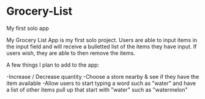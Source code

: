 # Grocery-List
My first solo app

My Grocery List App is my first solo project. Users are able to input items in the input field and will receive a bulletted list of the items they have input.
If users wish, they are able to then remove the items. 

A few things I plan to add to the app:

-Increase / Decrease quantity
-Choose a store nearby & see if they have the item available
-Allow users to start typing a word such as "water" and have a list of other items pull up that start with "water" such as "watermelon" 